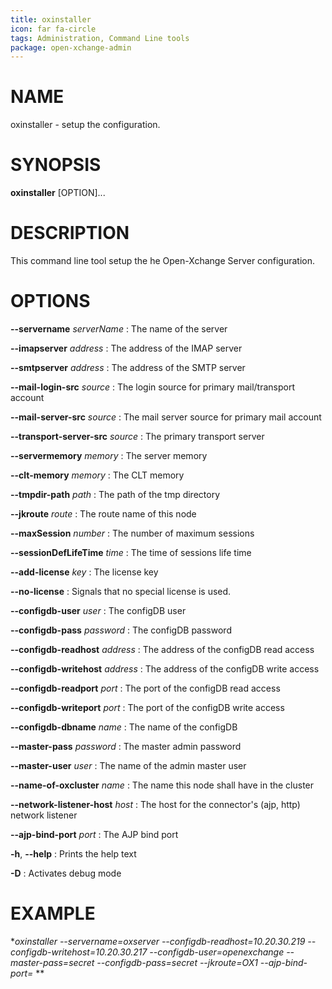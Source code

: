 ```yaml
---
title: oxinstaller
icon: far fa-circle
tags: Administration, Command Line tools
package: open-xchange-admin
---
```


# NAME

oxinstaller - setup the configuration.

# SYNOPSIS

**oxinstaller** [OPTION]...

# DESCRIPTION

This command line tool setup the he Open-Xchange Server configuration.

# OPTIONS

**--servername** *serverName*
: The name of the server

**--imapserver** *address*
: The address of the IMAP server

**--smtpserver** *address*
: The address of the SMTP server

**--mail-login-src** *source*
: The login source for primary mail/transport account

**--mail-server-src** *source*
: The mail server source for primary mail account

**--transport-server-src** *source*
: The primary transport server

**--servermemory** *memory*
: The server memory

**--clt-memory** *memory*
: The CLT memory

**--tmpdir-path** *path*
: The path of the tmp directory
 
**--jkroute** *route*
: The route name of this node

**--maxSession** *number*
: The number of maximum sessions

**--sessionDefLifeTime** *time*
: The time of sessions life time

**--add-license** *key*
: The license key

**--no-license**
: Signals that no special license is used.
 
**--configdb-user** *user*
: The configDB user

**--configdb-pass** *password*
: The configDB password

**--configdb-readhost** *address*
: The address of the configDB read access

**--configdb-writehost** *address*
: The address of the configDB write access

**--configdb-readport** *port*
: The port of the configDB read access

**--configdb-writeport** *port*
: The port of the configDB write access
 
**--configdb-dbname** *name*
: The name of the configDB

**--master-pass** *password*
: The master admin password

**--master-user** *user*
: The name of the admin master user

<!---
**--disableauth** 
: 
**--extras-link**
: 
**--object-link-hostname**
: 
-->

**--name-of-oxcluster** *name*
: The name this node shall have in the cluster

**--network-listener-host** *host*
: The host for the connector's (ajp, http) network listener

**--ajp-bind-port** *port*
: The AJP bind port  

**-h**, **--help**
: Prints the help text

**-D**
: Activates debug mode


# EXAMPLE

**oxinstaller --servername=oxserver --configdb-readhost=10.20.30.219 --configdb-writehost=10.20.30.217 --configdb-user=openexchange --master-pass=secret --configdb-pass=secret --jkroute=OX1 --ajp-bind-port=* **
